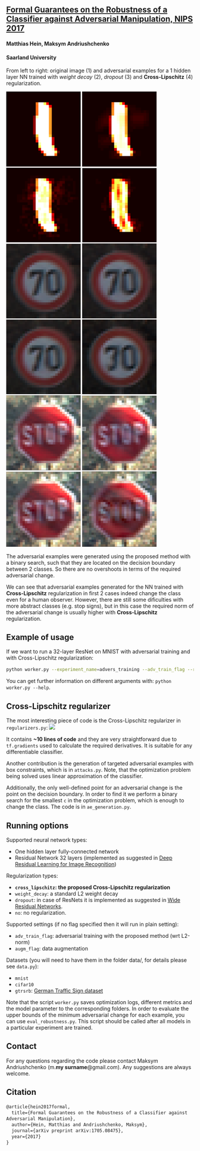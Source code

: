 ## [Formal Guarantees on the Robustness of a Classifier against Adversarial Manipulation, NIPS 2017](http://www.ml.uni-saarland.de/Publications/HeiAnd-FormGuarAdvManipLongVersion.pdf)
#### Matthias Hein, Maksym Andriushchenko
#### Saarland University

From left to right: original image (1) and adversarial examples for a 1 hidden layer NN trained with _weight decay_ (2), _dropout_ (3) and **Cross-Lipschitz** (4) regularization.

<img src="images/mnist1-orig.png" width=200/> <img src="images/mnist1-wd.png" width=200/> <img src="images/mnist1-do.png" width=200/> <img src="images/mnist1-cl.png" width=200/>
<img src="images/70-30-orig.png" width=200/> <img src="images/70-30-wd.png" width=200/> <img src="images/70-30-do.png" width=200/> <img src="images/70-30-cl.png" width=200/>
<img src="images/stop-orig.png" width=200/> <img src="images/stop-wd.png" width=200/> <img src="images/stop-do.png" width=200/> <img src="images/stop-cl.png" width=200/>

The adversarial examples were generated using the proposed method with a binary search, such that they are located on the decision boundary between 2 classes. So there are no overshoots in terms of the required adversarial change.

We can see that adversarial examples generated for the NN trained with **Cross-Lipschitz** regularization in first 2 cases indeed change the class even for a human observer. However, there are still some dificulties with more abstract classes (e.g. stop signs), but in this case the required norm of the adversarial change is usually higher with **Cross-Lipschitz** regularization.
<!--![](images/70-30-orig.png) ![](images/70-30-wd.png) ![](images/70-30-do.png) ![](images/70-30-cl.png)-->
<!--![](images/stop-orig.png) ![](images/stop-wd.png) ![](images/stop-do.png) ![](images/stop-cl.png)-->
<!--![](images/mnist1-orig.png) ![](images/mnist1-wd.png) ![](images/mnist1-do.png) ![](images/mnist1-cl.png)-->


## Example of usage
If we want to run a 32-layer ResNet on MNIST with adversarial training and with Cross-Lipschitz regularization:
```bash
python worker.py --experiment_name=advers_training --adv_train_flag --reg_type=cross_lipschitz --dataset=cifar10 --nn_type=resnet --gpu_number=0 --gpu_memory=0.6 --lr=0.2 --lmbd=0.0001 --batch_size=128 --n_epochs=200
```

You can get further information on different arguments with: `python worker.py --help`.


## Cross-Lipschitz regularizer
The most interesting piece of code is the Cross-Lipschitz regularizer in `regularizers.py`:
<img src="http://latex.codecogs.com/gif.latex?\Omega(f)%20=%20\frac{1}{nK^2}\sum_{i=1}^n%20\sum_{l,m=1}^K%20||\nabla%20f_l(x_i)%20-%20\nabla%20f_m(x_i)||_2^2" />

It contains **~10 lines of code** and they are very straightforward due to `tf.gradients` used to calculate the required derivatives. It is suitable for any differentiable classifier.

Another contribution is the generation of targeted adversarial examples with box constraints, which is in `attacks.py`. 
Note, that the optimization problem being solved uses linear approximation of the classifier. 

Additionally, the only well-defined point for an adversarial change is the point on the decision boundary. In order to find it we perform a binary search for the smallest `c` in the optimization problem, which is enough to change the class. The code is in `ae_generation.py`.


## Running options
Supported neural network types:

- One hidden layer fully-connected network
- Residual Network 32 layers (implemented as suggested in [Deep Residual Learning for Image Recognition](https://www.cv-foundation.org/openaccess/content_cvpr_2016/papers/He_Deep_Residual_Learning_CVPR_2016_paper.pdf))


Regularization types:

- **`cross_lipschitz`: the proposed Cross-Lipschitz regularization**
- `weight_decay`: a standard L2 weight decay
- `dropout`: in case of ResNets it is implemented as suggested in [Wide Residual Networks](https://arxiv.org/pdf/1605.07146v1.pdf).
- `no`: no regularization.


Supported settings (if no flag specified then it will run in plain setting):

- `adv_train_flag`: adversarial training with the proposed method (wrt L2-norm)
- `augm_flag`: data augmentation


Datasets (you will need to have them in the folder data/, for details please see `data.py`):

- `mnist`
- `cifar10`
- `gtrsrb`: [German Traffic Sign dataset](http://benchmark.ini.rub.de/?section=gtsrb&subsection=dataset)

Note that the script `worker.py` saves optimization logs, different metrics and the model parameter to the corresponding folders.
In order to evaluate the upper bounds of the minimum adversarial change for each example, you can use `eval_robustness.py`. This script should be called after all models in a particular experiment are trained.


## Contact
For any questions regarding the code please contact Maksym Andriushchenko (m.**my surname**@gmail.com).
Any suggestions are always welcome.


## Citation
```
@article{hein2017formal,
  title={Formal Guarantees on the Robustness of a Classifier against Adversarial Manipulation},
  author={Hein, Matthias and Andriushchenko, Maksym},
  journal={arXiv preprint arXiv:1705.08475},
  year={2017}
}
```

